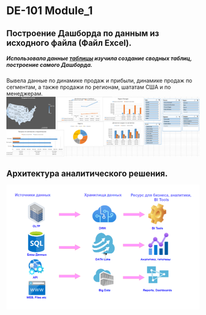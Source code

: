 # DE-101 Module_1

## Построение Дашборда по данным из исходного файла (Файл Excel). 
##### Использовала данные [таблицы](https://github.com/Oksana7292/DE-101/blob/cb7b5a35b1de5fc7caa4cec49c16cb23b0235850/Module%201/HomeWork_01.xlsx) изучила создание сводных таблиц, построение самого Дашборда.
Вывела данные по динамике продаж и прибыли, динамике продаж по сегментам, а также продажи по регионам, шататам США и по менеджерам.
![Скрин](https://github.com/Oksana7292/DE-101-Module_1/blob/c03f484f0e394c084d48010f924252db7e7adc8d/DashBoard.png)
   
   ## Архитектура аналитического решения.
   ![Скрин](https://github.com/Oksana7292/DE-101/blob/58a41f3937aaa18f8363981c56154ef33070e259/Module%201/%D0%90%D1%80%D1%85%D0%B8%D1%82%D0%B5%D0%BA%D1%82%D1%83%D1%80%D0%B0%20%D0%B0%D0%BD%D0%B0%D0%BB%D0%B8%D1%82%D0%B8%D1%87%D0%B5%D1%81%D0%BA%D0%BE%D0%B3%D0%BE%20%D1%80%D0%B5%D1%88%D0%B5%D0%BD%D0%B8%D1%8F.png)
   
